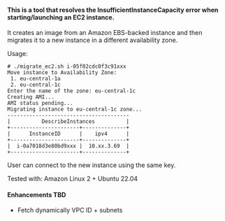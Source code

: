 #### This is a tool that resolves the InsufficientInstanceCapacity error when starting/launching an EC2 instance.
It creates an image from an Amazon EBS-backed instance and then migrates it to a new instance in a different availability zone.

Usage:
```
# ./migrate_ec2.sh i-05f02cdc0f3c91xxx
Move instance to Availability Zone:
 1. eu-central-1a
 2. eu-central-1c
Enter the name of the zone: eu-central-1c
Creating AMI...
AMI status pending...
Migrating instance to eu-central-1c zone...
---------------------------------------
|          DescribeInstances          |
+----------------------+--------------+
|      InstanceID      |    ipv4      |
+----------------------+--------------+
|  i-0a7018d3e80bd9xxx |  10.xx.3.69  |
+----------------------+--------------+
```

User can connect to the new instance using the same key.

Tested with: Amazon Linux 2 + Ubuntu 22.04


#### Enhancements TBD
- Fetch dynamically VPC ID + subnets
